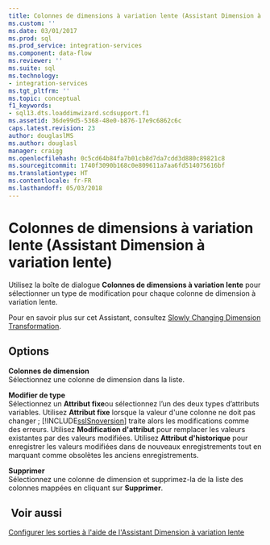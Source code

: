 ```yaml
---
title: Colonnes de dimensions à variation lente (Assistant Dimension à variation lente) | Microsoft Docs
ms.custom: ''
ms.date: 03/01/2017
ms.prod: sql
ms.prod_service: integration-services
ms.component: data-flow
ms.reviewer: ''
ms.suite: sql
ms.technology:
- integration-services
ms.tgt_pltfrm: ''
ms.topic: conceptual
f1_keywords:
- sql13.dts.loaddimwizard.scdsupport.f1
ms.assetid: 36de99d5-5368-48e0-b876-17e9c6862c6c
caps.latest.revision: 23
author: douglaslMS
ms.author: douglasl
manager: craigg
ms.openlocfilehash: 0c5cd64b84fa7b01cb8d7da7cdd3d880c89821c8
ms.sourcegitcommit: 1740f3090b168c0e809611a7aa6fd514075616bf
ms.translationtype: HT
ms.contentlocale: fr-FR
ms.lasthandoff: 05/03/2018
---
```

# <a name="slowly-changing-dimension-columns-slowly-changing-dimension-wizard"></a>Colonnes de dimensions à variation lente (Assistant Dimension à variation lente)
  Utilisez la boîte de dialogue **Colonnes de dimensions à variation lente** pour sélectionner un type de modification pour chaque colonne de dimension à variation lente.  
  
 Pour en savoir plus sur cet Assistant, consultez [Slowly Changing Dimension Transformation](../../../integration-services/data-flow/transformations/slowly-changing-dimension-transformation.md).  
  
## <a name="options"></a>Options  
 **Colonnes de dimension**  
 Sélectionnez une colonne de dimension dans la liste.  
  
 **Modifier de type**  
 Sélectionnez un **Attribut fixe**ou sélectionnez l’un des deux types d’attributs variables. Utilisez **Attribut fixe** lorsque la valeur d'une colonne ne doit pas changer ; [!INCLUDE[ssISnoversion](../../../includes/ssisnoversion-md.md)] traite alors les modifications comme des erreurs. Utilisez **Modification d'attribut** pour remplacer les valeurs existantes par des valeurs modifiées. Utilisez **Attribut d'historique** pour enregistrer les valeurs modifiées dans de nouveaux enregistrements tout en marquant comme obsolètes les anciens enregistrements.  
  
 **Supprimer**  
 Sélectionnez une colonne de dimension et supprimez-la de la liste des colonnes mappées en cliquant sur **Supprimer**.  
  
## <a name="see-also"></a> Voir aussi  
 [Configurer les sorties à l'aide de l'Assistant Dimension à variation lente](../../../integration-services/data-flow/transformations/configure-outputs-using-the-slowly-changing-dimension-wizard.md)  
  
  
